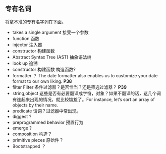 ## 专有名词

将拿不准的专有名字列在下面。

- takes a single argument 接受一个参数
- function 函数
- injector 注入器
- constructor 构建函数
- Abstract Syntax Tree (AST) 抽象语法树
- look up 追溯
- constructor 构建函数  构造函数?
- formatter ？   The date formatter also enables us to customize your date format to our own liking. **P38**
- filter Filter 条件过滤器？是否恰当？还是筛选过滤器？ **P39**
- string,object 这些是否有必要翻译成字符，对象？如果不翻译的话，这几个词有连起来出现的情况，就比较尴尬了。For instance, let’s sort an array of objects by their name.
- predicate 谓词？过滤器中常出现。
- diggest ?
- preprogrammed behavior 预置行为
- emerge ?
- composition 构造？
- primitive pieces 原始件？
- Bootstrapped ？
